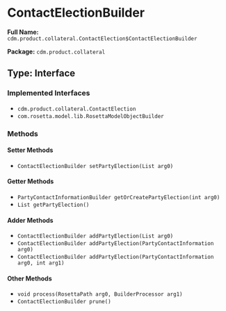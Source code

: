 # ContactElectionBuilder

**Full Name:** `cdm.product.collateral.ContactElection$ContactElectionBuilder`

**Package:** `cdm.product.collateral`

## Type: Interface

### Implemented Interfaces

- `cdm.product.collateral.ContactElection`
- `com.rosetta.model.lib.RosettaModelObjectBuilder`

### Methods

#### Setter Methods

- `ContactElectionBuilder setPartyElection(List arg0)`

#### Getter Methods

- `PartyContactInformationBuilder getOrCreatePartyElection(int arg0)`
- `List getPartyElection()`

#### Adder Methods

- `ContactElectionBuilder addPartyElection(List arg0)`
- `ContactElectionBuilder addPartyElection(PartyContactInformation arg0)`
- `ContactElectionBuilder addPartyElection(PartyContactInformation arg0, int arg1)`

#### Other Methods

- `void process(RosettaPath arg0, BuilderProcessor arg1)`
- `ContactElectionBuilder prune()`

